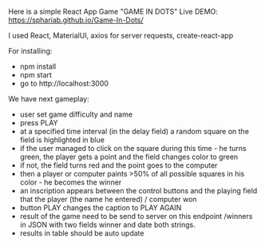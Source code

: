 Here is a simple React App Game "GAME IN DOTS"
Live DEMO: https://sphariab.github.io/Game-In-Dots/

I used React, MaterialUI, axios for server requests, create-react-app

For installing:
 - npm install
 - npm start
 - go to http://localhost:3000

We have next gameplay:
- user set game difficulty and name
- press PLAY
- at a specified time interval (in the delay field) a random square on the field is highlighted in blue
- if the user managed to click on the square during this time - he turns green, the player gets a point and the field changes color to green
- if not, the field turns red and the point goes to the computer
- then a player or computer paints >50% of all possible squares in his color - he becomes the winner
- an inscription appears between the control buttons and the playing field that the player (the name he entered) / computer won
- button PLAY changes the caption to PLAY AGAIN
- result of the game need to be send to server on this endpoint /winners in JSON with two fields winner and date both strings.
- results in table should be auto update
